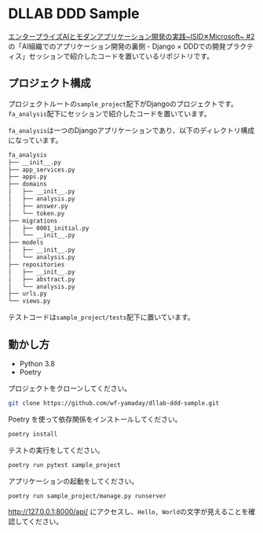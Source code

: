 # DLLAB DDD Sample

[エンタープライズAIとモダンアプリケーション開発の実践~ISID✕Microsoft~ #2](https://dllab.connpass.com/event/259408/)の「AI組織でのアプリケーション開発の裏側 - Django × DDDでの開発プラクティス​」セッションで紹介したコードを置いているリポジトリです。

## プロジェクト構成

プロジェクトルートの`sample_project`配下がDjangoのプロジェクトです。  
`fa_analysis`配下にセッションで紹介したコードを置いています。

`fa_analysis`は一つのDjangoアプリケーションであり、以下のディレクトリ構成になっています。

```sh
fa_analysis
├── __init__.py
├── app_services.py
├── apps.py
├── domains
│   ├── __init__.py
│   ├── analysis.py
│   ├── answer.py
│   └── token.py
├── migrations
│   ├── 0001_initial.py
│   └── __init__.py
├── models
│   ├── __init__.py
│   └── analysis.py
├── repositories
│   ├── __init__.py
│   ├── abstract.py
│   └── analysis.py
├── urls.py
└── views.py
```

テストコードは`sample_project/tests`配下に置いています。

## 動かし方

- Python 3.8
- Poetry

プロジェクトをクローンしてください。

```sh
git clone https://github.com/wf-yamaday/dllab-ddd-sample.git
```

Poetry を使って依存関係をインストールしてください。

```sh
poetry install
```

テストの実行をしてください。

```sh
poetry run pytest sample_project
```

アプリケーションの起動をしてください。

```sh
poetry run sample_project/manage.py runserver
```

http://127.0.0.1:8000/api/ にアクセスし、`Hello, World`の文字が見えることを確認してください。
